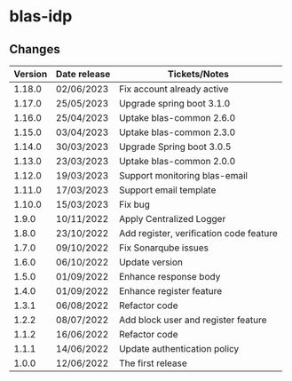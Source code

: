 # blas-idp

## Changes

| Version | Date release | Tickets/Notes                           |
|---------|--------------|-----------------------------------------|
| 1.18.0  | 02/06/2023   | Fix account already active              |
| 1.17.0  | 25/05/2023   | Upgrade spring boot 3.1.0               |
| 1.16.0  | 25/04/2023   | Uptake blas-common 2.6.0                |
| 1.15.0  | 03/04/2023   | Uptake blas-common 2.3.0                |
| 1.14.0  | 30/03/2023   | Upgrade Spring boot 3.0.5               |
| 1.13.0  | 23/03/2023   | Uptake blas-common 2.0.0                |
| 1.12.0  | 19/03/2023   | Support monitoring blas-email           |
| 1.11.0  | 17/03/2023   | Support email template                  |
| 1.10.0  | 15/03/2023   | Fix bug                                 |
| 1.9.0   | 10/11/2022   | Apply Centralized Logger                |
| 1.8.0   | 23/10/2022   | Add register, verification code feature |
| 1.7.0   | 09/10/2022   | Fix Sonarqube issues                    |
| 1.6.0   | 06/10/2022   | Update version                          |
| 1.5.0   | 01/09/2022   | Enhance response body                   |
| 1.4.0   | 01/09/2022   | Enhance register feature                |
| 1.3.1   | 06/08/2022   | Refactor code                           |
| 1.2.2   | 08/07/2022   | Add block user and register feature     |
| 1.1.2   | 16/06/2022   | Refactor code                           |
| 1.1.1   | 14/06/2022   | Update authentication policy            |
| 1.0.0   | 12/06/2022   | The first release                       |

